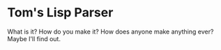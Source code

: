 # Tom's Lisp Parser

What is it? How do you make it? How does anyone make anything ever? Maybe I'll find out.
